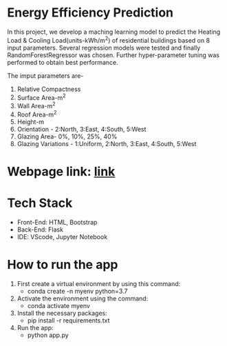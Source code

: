 # Energy Efficiency Prediction
In this project, we develop a maching  learning model to predict the Heating Load & Cooling Load(units-kWh/m<sup>2</sup>) of residential buildings based on 8 input parameters. Several regression models were tested and finally RandomForestRegressor was chosen. Further hyper-parameter tuning was performed to obtain best performance.

The imput parameters are-
1. Relative Compactness
2. Surface Area-m<sup>2</sup>
3. Wall Area-m<sup>2</sup>
4. Roof Area-m<sup>2</sup>
5. Height-m
6. Orientation - 2:North, 3:East, 4:South, 5:West
7. Glazing Area- 0%, 10%, 25%, 40%
8. Glazing Variations - 1:Uniform, 2:North, 3:East, 4:South, 5:West

# Webpage link: [link](https://energyeff.herokuapp.com/)

# Tech Stack
* Front-End: HTML, Bootstrap
* Back-End: Flask
* IDE: VScode, Jupyter Notebook

# How to run the app
1. First create a virtual environment by using this command: 
   - conda create -n myenv python=3.7
2. Activate the environment using the command: 
   - conda activate myenv
3. Install the necessary packages: 
   - pip install -r requirements.txt
4. Run the app: 
   - python app.py
